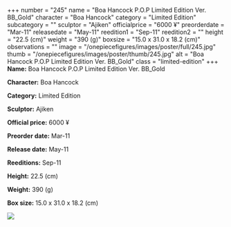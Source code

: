 +++
number = "245"
name = "Boa Hancock P.O.P Limited Edition Ver. BB_Gold"
character = "Boa Hancock"
category = "Limited Edition"
subcategory = ""
sculptor = "Ajiken"
officialprice = "6000 ¥"
preorderdate = "Mar-11"
releasedate = "May-11"
reedition1 = "Sep-11"
reedition2 = ""
height = "22.5 (cm)"
weight = "390 (g)"
boxsize = "15.0 x 31.0 x 18.2 (cm)"
observations = ""
image = "/onepiecefigures/images/poster/full/245.jpg"
thumb = "/onepiecefigures/images/poster/thumb/245.jpg"
alt = "Boa Hancock P.O.P Limited Edition Ver. BB_Gold"
class = "limited-edition"
+++
**Name:** Boa Hancock P.O.P Limited Edition Ver. BB_Gold

**Character:** Boa Hancock

**Category:** Limited Edition 

**Sculptor:** Ajiken

**Official price:** 6000 ¥

**Preorder date:** Mar-11

**Release date:** May-11

**Reeditions:** Sep-11

**Height:** 22.5 (cm)

**Weight:** 390 (g)

**Box size:** 15.0 x 31.0 x 18.2 (cm)

<img src="/onepiecefigures/images/poster/thumb/245.jpg">
